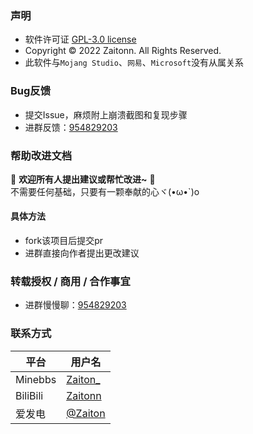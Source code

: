 
### 声明
- 软件许可证 [GPL-3.0 license](https://www.gnu.org/licenses/gpl-3.0.zh-cn.html)
- Copyright © 2022 Zaitonn. All Rights Reserved.
- 此软件与`Mojang Studio`、`网易`、`Microsoft`没有从属关系

### Bug反馈

- 提交Issue，麻烦附上崩溃截图和复现步骤
- 进群反馈：[954829203](https://jq.qq.com/?_wv=1027&amp;k=XNZqPSPv)

### 帮助改进文档

💖 **欢迎所有人提出建议或帮忙改进~** 💖  
不需要任何基础，只要有一颗奉献的心ヾ(•ω•`)o

#### 具体方法

- fork该项目后提交pr
- 进群直接向作者提出更改建议

### 转载授权 / 商用 / 合作事宜

- 进群慢慢聊：[954829203](https://jq.qq.com/?_wv=1027&amp;k=XNZqPSPv)

### 联系方式

| 平台     | 用户名                                                    |
| -------- | --------------------------------------------------------- |
| Minebbs  | [Zaiton_](https://www.minebbs.com/members/zaiton_.21326/) |
| BiliBili | [Zaitonn](https://space.bilibili.com/406125728)           |
| 爱发电   | [@Zaiton](https://afdian.net/@Zaiton)                     |
